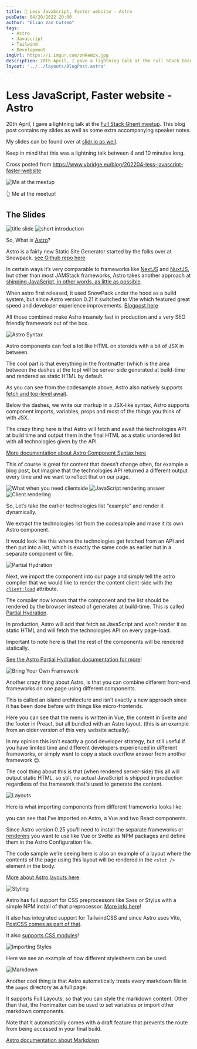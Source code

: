 ```yaml
---
title: 🎤 Less JavaScript, Faster website - Astro
pubDate: 04/20/2022 20:00
author: "Elian Van Cutsem"
tags:
  - Astro
  - Javascript
  - Tailwind
  - Development
imgUrl: https://i.imgur.com/zHKeWzx.jpg 
description: 20th April, I gave a lightning talk at the Full Stack Ghent meetup. This blog post contains my slides as well as some extra accompanying speaker notes.
layout: '../../layouts/BlogPost.astro'
---
```


# Less JavaScript, Faster website - Astro

20th April, I gave a lightning talk at the [Full Stack Ghent meetup](<https://www.meetup.com/fullstackghent/events/284612742/>). This blog post contains my slides as well as some extra accompanying speaker notes.

My slides can be found over at [slidr.io as well](<https://slidr.io/ElianVanCutsem/astro-less-javascript-faster-website>).

Keep in mind that this was a lightning talk between 4 and 10 minutes long.

Cross posted from <https://www.vbridge.eu/blog/202204-less-javascript-faster-website>

![Me at the meetup](<https://i.imgur.com/zHKeWzx.jpg>)

👆 Me at the meetup!

## The Slides

![title slide](<https://i.imgur.com/XV7kLnx.png>)
![short introduction](<https://i.imgur.com/6E3bXs6.png>)

So, What is [Astro](<https://astro.build>)?

Astro is a fairly new Static Site Generator started by the folks over at Snowpack. [see Github repo here](<https://github.com/withastro/astro>)

In certain ways it’s very comparable to frameworks like [NextJS](<https://nextjs.org/>) and [NuxtJS](<nuxtjs.org>), but other than most JAMStack frameworks, Astro takes another approach at [shipping JavaScript, in other words, as little as possible](<https://astro.build/#more-html-less-javascript>).

When astro first released, it used SnowPack under the hood as a build system, but since Astro version 0.21 it switched to Vite which featured great speed and developer experience improvements. [Blogpost here](https://astro.build/blog/astro-021-release/)

All those combined make Astro insanely fast in production and a very SEO friendly framework out of the box.

![Astro Syntax](<https://i.imgur.com/6DPxxNK.png>)

Astro components can feel a lot like HTML on steroids with a bit of JSX in between.

The cool part is that everything in the frontmatter (which is the area between the dashes at the top) will be server side generated at build-time and rendered as static HTML by default.

As you can see from the codesample above, Astro also natively supports [fetch and top-level await](https://docs.astro.build/en/guides/data-fetching/#fetch-in-astro).

Below the dashes, we write our markup in a JSX-like syntax, Astro supports component imports, variables, props and most of the things you think of with JSX.

The crazy thing here is that Astro will fetch and await the technologies API at build time and output them in the final HTML as a static unordered list with all technologies given by the API.

[More documentation about Astro Component Syntax here](https://docs.astro.build/en/core-concepts/astro-components/)

This of course is great for content that doesn’t change often, for example a blog post, but imagine that the technologies API returned a different output every time and we want to reflect that on our page.

![What when you need clientside](<https://i.imgur.com/CbLNlvM.png>)
![JavaScript rendering answer](<https://i.imgur.com/WXE4CZ5.png>)
![Client rendering](<https://i.imgur.com/r73UVKQ.png>)

So, Let’s take the earlier technologies list “example” and render it dynamically.

We extract the technologies list from the codesample and make it its own Astro component.

It would look like this where the technologies get fetched from an API and then put into a list, which is exactly the same code as earlier but in a separate component or file.

![Partial Hydration](<https://i.imgur.com/q3gd39o.png>)

Next, we import the component into our page and simply tell the astro compiler that we would like to render the content client-side with the [`client:load`](https://docs.astro.build/en/reference/directives-reference/#client-directives) attribute.

The compiler now knows that the component and the list should be rendered by the browser instead of generated at build-time. This is called [Partial Hydration](https://docs.astro.build/en/core-concepts/partial-hydration/).

In production, Astro will add that fetch as JavaScript and won’t render it as static HTML and will fetch the technologies API on every page-load.

Important to note here is that the rest of the components will be rendered statically.

[See the Astro Partial Hydration documentation for more](https://docs.astro.build/en/core-concepts/partial-hydration/)!

![Bring Your Own Framework](<https://i.imgur.com/YxHAF3o.png>)

Another crazy thing about Astro, is that you can combine different front-end frameworks on one page using different components.

This is called an island architecture and isn’t exactly a new approach since it has been done before with things like micro-frontends.

Here you can see that the menu is written in Vue, the content in Svelte and the footer in Preact, but all bundled with an Astro layout. (this is an example from an older version of this very website actually).

In my opinion this isn’t exactly a good developer strategy, but still useful if you have limited time and different developers experienced in different frameworks, or simply want to copy a stack overflow answer from another framework 😉.

The cool thing about this is that (when rendered server-side) this all will output static HTML, so still, no actual JavaScript is shipped in production regardless of the framework that's used to generate the content.

![Layouts](<https://i.imgur.com/pcVK9zR.png>)

Here is what importing components from different frameworks looks like.

you can see that I’ve imported an Astro, a Vue and two React components.

Since Astro version 0.25 you’ll need to install the separate frameworks or [renderers](https://docs.astro.build/en/core-concepts/framework-components/) you want to use like Vue or Svelte as NPM packages and define them in the Astro Configuration file.

The code sample we’re seeing here is also an example of a layout where the contents of the page using this layout will be rendered in the `<slot />` element in the body.

[More about Astro layouts here](https://docs.astro.build/en/core-concepts/layouts/).

![Styling](<https://i.imgur.com/TUvf811.png>)

Astro has full support for CSS preprocessors like Sass or Stylus with a simple NPM install of that preprocessor. [More info here](<https://docs.astro.build/en/guides/styling/#css-preprocessors>)!

It also has integrated support for TailwindCSS and since Astro uses Vite, [PostCSS comes as part of that](<https://docs.astro.build/en/guides/styling/#postcss>).

It also [supports CSS modules](<https://docs.astro.build/en/guides/styling/#frameworks-and-libraries>)!

![Importing Styles](<https://i.imgur.com/TsO1cuq.png>)

Here we see an example of how different stylesheets can be used.

![Markdown](<https://i.imgur.com/b8BsF68.png>)

Another cool thing is that Astro automatically treats every markdown file in the `pages` directory as a full page.

It supports Full Layouts, so that you can style the markdown content.
Other than that, the frontmatter can be used to set variables or import other markdown components.

Note that it automatically comes with a draft feature that prevents the route from being accessed in your final build.

[Astro documentation about Markdown](https://docs.astro.build/en/guides/markdown-content/)
